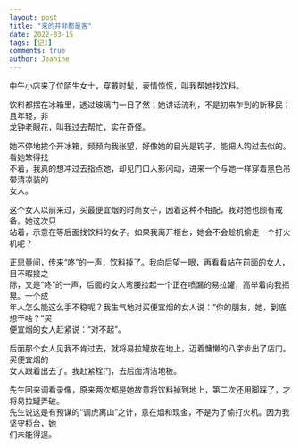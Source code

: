 ```yaml
---
layout: post
title: "来的并非都是客"
date: 2022-03-15
tags: [记1]
comments: true
author: Jeanine 
---
```

中午小店来了位陌生女士，穿戴时髦，表情惊慌，叫我帮她找饮料。  

饮料都摆在冰箱里，透过玻璃门一目了然；她讲话流利，不是初来乍到的新移民；且年轻，非  
龙钟老眼花，叫我过去帮忙，实在奇怪。  

她不停地挨个开冰箱，频频向我张望，好像她的目光是钩子，能把人钩过去似的。看她笨得找  
不着，我真的想冲过去指点她，却见门口人影闪动，进来一个与她一样穿着黑色吊带清凉装的  
女人。  

这个女人以前来过，买最便宜烟的时尚女子，因着这种不相配，我对她也颇有戒备。她这次只  
站着，示意在等后面找饮料的女子。如果我离开柜台，她会不会趁机偷走一个打火机呢？  

正思量间，传来“咚”的一声，饮料掉了。我向后望一眼，再看看站在前面的女人，目不暇接之  
际，又是“咚“的一声，后面的女人弯腰捡起一个正在喷漏的易拉罐，高举着向我摇晃。一个成  
年人怎么能这么手不稳呢？我生气地对买便宜烟的女人说：“你的朋友，她，到底想干啥？”买  
便宜烟的女人赶紧说：“对不起”。  

后面那个女人见我不肯过去，就将易拉罐放在地上，迈着慵懒的八字步出了店门。买便宜烟的  
女人跟着出去了。我赶紧栓门，去后面清洁地板。    

先生回来调看录像，原来两次都是她故意将饮料掉到地上，第二次还用脚踩了，才将易拉罐弄破。  
先生说这是有预谋的“调虎离山”之计，意在烟和现金，不是为了偷打火机。因为我坚守柜台，她  
们未能得逞。
